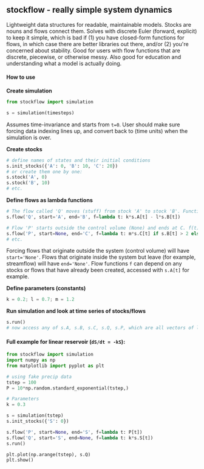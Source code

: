 ## stockflow - really simple system dynamics

Lightweight data structures for readable, maintainable models. Stocks are nouns and flows connect them. Solves with discrete Euler (forward, explicit) to keep it simple, which is bad if (1) you have closed-form functions for flows, in which case there are better libraries out there, and/or (2) you're concerned about stability. Good for users with flow functions that are discrete, piecewise, or otherwise messy. Also good for education and understanding what a model is actually doing. 

#### How to use

__Create simulation__
```python
from stockflow import simulation

s = simulation(timesteps)
```
Assumes time-invariance and starts from `t=0`. User should make sure forcing data indexing lines up, and convert back to (time units) when the simulation is over.

__Create stocks__
```python
# define names of states and their initial conditions
s.init_stocks({'A': 0, 'B': 10, 'C': 20})
# or create them one by one:
s.stock('A', 0)
s.stock('B', 10)
# etc.
```

__Define flows as lambda functions__
```python
# The flow called 'Q' moves (stuff) from stock 'A' to stock 'B'. Function f is evaluated at each timestep.
s.flow('Q', start='A', end='B', f=lambda t: k*s.A[t] - l*s.B[t])

# Flow 'P' starts outside the control volume (None) and ends at C. f(t) is conditional - no problem.
s.flow('P', start=None, end='C', f=lambda t: m*s.C[t] if s.B[t] > 2 else 0)
# etc.
```
Forcing flows that originate outside the system (control volume) will have `start='None'`. Flows that originate inside the system but leave (for example, streamflow) will have `end='None'`. Flow functions `f` can depend on any stocks or flows that have already been created, accessed with `s.A[t]` for example.

__Define parameters (constants)__
```python
k = 0.2; l = 0.7; m = 1.2
```

__Run simulation and look at time series of stocks/flows__
```python
s.run()
# now access any of s.A, s.B, s.C, s.Q, s.P, which are all vectors of length tstep
```

#### Full example for linear reservoir (`dS/dt = -kS`):

```python
from stockflow import simulation
import numpy as np
from matplotlib import pyplot as plt

# using fake precip data
tstep = 100
P = 10*np.random.standard_exponential(tstep,)

# Parameters
k = 0.3

s = simulation(tstep)
s.init_stocks({'S': 0})

s.flow('P', start=None, end='S', f=lambda t: P[t])
s.flow('Q', start='S', end=None, f=lambda t: k*s.S[t])
s.run()

plt.plot(np.arange(tstep), s.Q)
plt.show()
```
